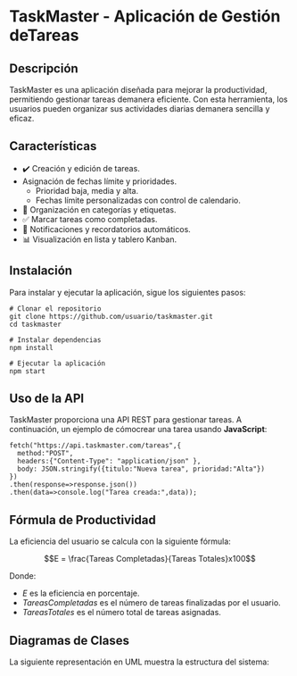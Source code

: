 # TaskMaster - Aplicación de Gestión deTareas

## Descripción
TaskMaster es una aplicación diseñada para mejorar la productividad, permitiendo gestionar tareas demanera eficiente. Con esta herramienta, los usuarios pueden organizar sus actividades diarias demanera sencilla y eficaz.
## Características
* :heavy_check_mark: Creación y edición de tareas.
* Asignación de fechas límite y prioridades.
  * Prioridad baja, media y alta.
  * Fechas límite personalizadas con control de calendario.
* :open_file_folder: Organización en categorías y etiquetas.
* :white_check_mark: Marcar tareas como completadas.
* :bell: Notificaciones y recordatorios automáticos.
* :bar_chart: Visualización en lista y tablero Kanban.
## Instalación
Para instalar y ejecutar la aplicación, sigue los siguientes pasos:
```
# Clonar el repositorio
git clone https://github.com/usuario/taskmaster.git
cd taskmaster

# Instalar dependencias
npm install

# Ejecutar la aplicación
npm start
```
## Uso de la API
TaskMaster proporciona una API REST para gestionar tareas. A continuación, un ejemplo de cómocrear una tarea usando **JavaScript**:
```
fetch("https://api.taskmaster.com/tareas",{
  method:"POST",
  headers:{"Content-Type": "application/json" },
  body: JSON.stringify({titulo:"Nueva tarea", prioridad:"Alta"})
})
.then(response=>response.json())
.then(data=>console.log("Tarea creada:",data));
```
## Fórmula de Productividad
La eficiencia del usuario se calcula con la siguiente fórmula:

$$E = \frac{Tareas Completadas}{Tareas Totales}x100$$

Donde:
* $E$ es la eficiencia en porcentaje.
* $Tareas Completadas$ es el número de tareas finalizadas por el usuario.
* $Tareas Totales$ es el número total de tareas asignadas.
## Diagramas de Clases
La siguiente representación en UML muestra la estructura del sistema:

